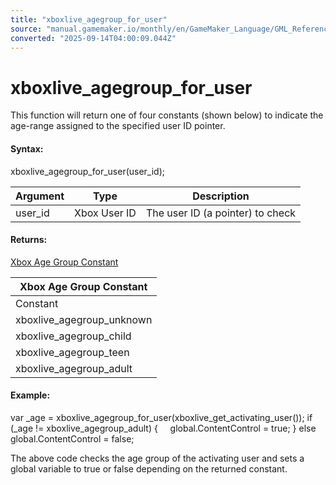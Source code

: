 ```yaml
---
title: "xboxlive_agegroup_for_user"
source: "manual.gamemaker.io/monthly/en/GameMaker_Language/GML_Reference/UWP_And_XBox_Live/Users_And_Accounts/xboxlive_agegroup_for_user.htm"
converted: "2025-09-14T04:00:09.044Z"
---
```


# xboxlive\_agegroup\_for\_user

This function will return one of four constants (shown below) to indicate the age-range assigned to the specified user ID pointer.

#### Syntax:

xboxlive\_agegroup\_for\_user(user\_id);

| Argument | Type | Description |
| --- | --- | --- |
| user_id | Xbox User ID | The user ID (a pointer) to check |

#### Returns:

[Xbox Age Group Constant](xboxlive_agegroup_for_user.md)

| Xbox Age Group Constant |
| --- |
| Constant | Description |
| xboxlive_agegroup_unknown | The age group for the user is unknown |
| xboxlive_agegroup_child | The user age group is between 8 and 12 (inclusive) |
| xboxlive_agegroup_teen | The user age group is between 13 and 17 (inclusive, and between 13 and 19 in South Korea) |
| xboxlive_agegroup_adult | The user age group is 18 or over (or 20 and over in South Korea |

#### Example:

var \_age = xboxlive\_agegroup\_for\_user(xboxlive\_get\_activating\_user());
if (\_age != xboxlive\_agegroup\_adult)
{
    global.ContentControl = true;
}
else global.ContentControl = false;

The above code checks the age group of the activating user and sets a global variable to true or false depending on the returned constant.